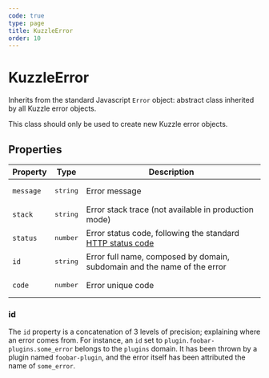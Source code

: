 ```yaml
---
code: true
type: page
title: KuzzleError
order: 10
---
```


# KuzzleError



Inherits from the standard Javascript `Error` object: abstract class inherited by all Kuzzle error objects.

This class should only be used to create new Kuzzle error objects.

## Properties

| Property   | Type                | Description                                                                                                           |
| ---------- | ------------------- | --------------------------------------------------------------------------------------------------------------------- |
| `message`  | <pre>string</pre>   | Error message                                                                                                         |
| `stack`    | <pre>string</pre> | Error stack trace (not available in production mode)                                                                  |
| `status`   | <pre>number</pre>  | Error status code, following the standard [HTTP status code](https://en.wikipedia.org/wiki/List_of_HTTP_status_codes) 
| `id`| <pre>string</pre>   | Error full name, composed by domain, subdomain and the name of the error |
| `code`     | <pre>number</pre>  | Error unique code |

### id

The `id` property is a concatenation of 3 levels of precision; explaining where an error comes from.
For instance, an `id` set to `plugin.foobar-plugins.some_error` belongs to the `plugins` domain. It has been thrown by a plugin named `foobar-plugin`, and the error itself has been attributed the name of `some_error`.
